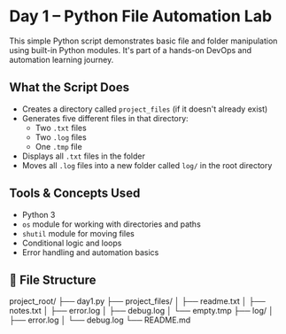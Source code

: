 # Day 1 – Python File Automation Lab

This simple Python script demonstrates basic file and folder manipulation using built-in Python modules. It's part of a hands-on DevOps and automation learning journey.


##  What the Script Does

- Creates a directory called `project_files` (if it doesn't already exist)
- Generates five different files in that directory:
  - Two `.txt` files
  - Two `.log` files
  - One `.tmp` file
- Displays all `.txt` files in the folder
- Moves all `.log` files into a new folder called `log/` in the root directory

  

##  Tools & Concepts Used

- Python 3
- `os` module for working with directories and paths
- `shutil` module for moving files
- Conditional logic and loops
- Error handling and automation basics
 


## 🧾 File Structure
project_root/
├── day1.py
├── project_files/
│ ├── readme.txt
│ ├── notes.txt
│ ├── error.log
│ ├── debug.log
│ └── empty.tmp
├── log/
│ ├── error.log
│ └── debug.log
└── README.md
